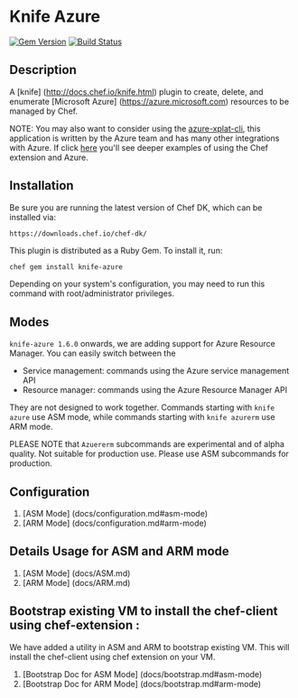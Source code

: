 # Knife Azure

[![Gem Version](https://badge.fury.io/rb/knife-azure.svg)](https://rubygems.org/gems/knife-azure)
[![Build Status](https://travis-ci.org/chef/knife-azure.svg?branch=master)](https://travis-ci.org/chef/knife-azure)

## Description
A [knife] (http://docs.chef.io/knife.html) plugin to create, delete, and enumerate
[Microsoft Azure] (https://azure.microsoft.com) resources to be managed by Chef.

NOTE: You may also want to consider using the [azure-xplat-cli](https://github.com/Azure/azure-xplat-cli),
this application is written by the Azure team and has many other integrations with
Azure. If click [here](https://github.com/chef-partners/azure-chef-extension/blob/master/examples/azure-xplat-cli-examples.md)
you'll see deeper examples of using the Chef extension and Azure.

## Installation
Be sure you are running the latest version of Chef DK, which can be installed
via:

    https://downloads.chef.io/chef-dk/

This plugin is distributed as a Ruby Gem. To install it, run:

```bash
chef gem install knife-azure
```

Depending on your system's configuration, you may need to run this command
with root/administrator privileges.

## Modes
`knife-azure 1.6.0` onwards, we are adding support for Azure Resource Manager. You can easily switch between the

* Service management: commands using the Azure service management API
* Resource manager: commands using the Azure Resource Manager API

They are not designed to work together. Commands starting with `knife azure` use ASM mode, while commands starting with `knife azurerm` use ARM mode.

PLEASE NOTE that `Azuererm` subcommands are experimental and of alpha quality. Not suitable for production use. Please use ASM subcommands for production.

## Configuration

1. [ASM Mode] (docs/configuration.md#asm-mode)
2. [ARM Mode] (docs/configuration.md#arm-mode)

## Details Usage for ASM and ARM mode

1. [ASM Mode] (docs/ASM.md)
2. [ARM Mode] (docs/ARM.md)

## Bootstrap existing VM to install the chef-client using chef-extension :

  We have added a utility in ASM and ARM to bootstrap existing VM. This will install the chef-client using chef extension on your VM.

1. [Bootstrap Doc for ASM Mode] (docs/bootstrap.md#asm-mode)
2. [Bootstrap Doc for ARM Mode] (docs/bootstrap.md#arm-mode)
